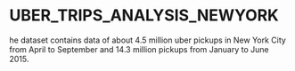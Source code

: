 # UBER_TRIPS_ANALYSIS_NEWYORK
he dataset contains data of about 4.5 million uber pickups in New York City from April to September and 14.3 million pickups from January to June 2015.
